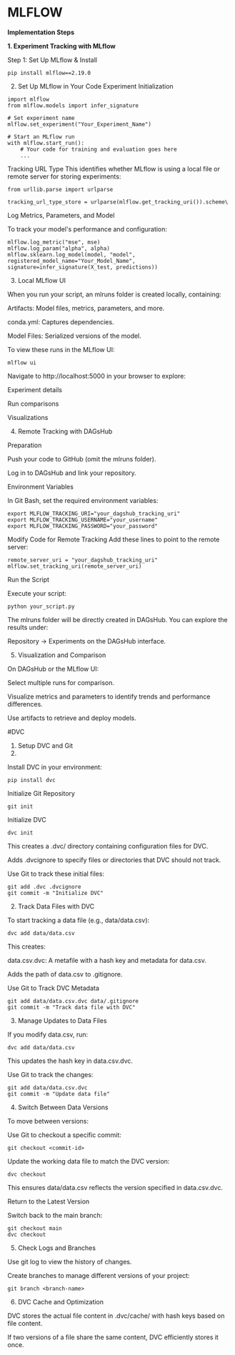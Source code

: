 # MLFLOW
**Implementation Steps**

**1. Experiment Tracking with MLflow**

Step 1: Set Up MLflow & Install

```
pip install mlflow==2.19.0
```
2. Set Up MLflow in Your Code
Experiment Initialization

```
import mlflow
from mlflow.models import infer_signature

# Set experiment name
mlflow.set_experiment("Your_Experiment_Name")

# Start an MLflow run
with mlflow.start_run():
    # Your code for training and evaluation goes here
    ...
```

Tracking URL Type
This identifies whether MLflow is using a local file or remote server for storing experiments:

```
from urllib.parse import urlparse

tracking_url_type_store = urlparse(mlflow.get_tracking_uri()).scheme\

```
Log Metrics, Parameters, and Model

To track your model's performance and configuration:
```
mlflow.log_metric("mse", mse)
mlflow.log_param("alpha", alpha)
mlflow.sklearn.log_model(model, "model", registered_model_name="Your_Model_Name", signature=infer_signature(X_test, predictions))
```
3. Local MLflow UI
   
When you run your script, an mlruns folder is created locally, containing:

Artifacts: Model files, metrics, parameters, and more.

conda.yml: Captures dependencies.

Model Files: Serialized versions of the model.

To view these runs in the MLflow UI:
```
mlflow ui
```
Navigate to http://localhost:5000 in your browser to explore:

Experiment details

Run comparisons

Visualizations

4. Remote Tracking with DAGsHub

Preparation

Push your code to GitHub (omit the mlruns folder).

Log in to DAGsHub and link your repository.

Environment Variables

In Git Bash, set the required environment variables:

```
export MLFLOW_TRACKING_URI="your_dagshub_tracking_uri"
export MLFLOW_TRACKING_USERNAME="your_username"
export MLFLOW_TRACKING_PASSWORD="your_password"
```
Modify Code for Remote Tracking
Add these lines to point to the remote server:
```
remote_server_uri = "your_dagshub_tracking_uri"
mlflow.set_tracking_uri(remote_server_uri)
```
Run the Script

Execute your script:
```
python your_script.py
```
The mlruns folder will be directly created in DAGsHub. You can explore the results under:

Repository → Experiments on the DAGsHub interface.

5. Visualization and Comparison

On DAGsHub or the MLflow UI:

Select multiple runs for comparison.

Visualize metrics and parameters to identify trends and performance differences.

Use artifacts to retrieve and deploy models.

#DVC

1. Setup DVC and Git
2. 
Install DVC in your environment:

```
pip install dvc
```
Initialize Git Repository

```
git init
```
Initialize DVC
```
dvc init
```
This creates a .dvc/ directory containing configuration files for DVC.

Adds .dvcignore to specify files or directories that DVC should not track.

Use Git to track these initial files:

```
git add .dvc .dvcignore
git commit -m "Initialize DVC"
```
2. Track Data Files with DVC

To start tracking a data file (e.g., data/data.csv):
```
dvc add data/data.csv
```
This creates:

data.csv.dvc: A metafile with a hash key and metadata for data.csv.

Adds the path of data.csv to .gitignore.

Use Git to Track DVC Metadata
```
git add data/data.csv.dvc data/.gitignore
git commit -m "Track data file with DVC"
```
3. Manage Updates to Data Files

If you modify data.csv, run:
```
dvc add data/data.csv
```
This updates the hash key in data.csv.dvc.

Use Git to track the changes:

```
git add data/data.csv.dvc
git commit -m "Update data file"
```

4. Switch Between Data Versions

To move between versions:

Use Git to checkout a specific commit:
```
git checkout <commit-id>
```

Update the working data file to match the DVC version:

```
dvc checkout
```

This ensures data/data.csv reflects the version specified in data.csv.dvc.

Return to the Latest Version

Switch back to the main branch:
```
git checkout main
dvc checkout
```

5. Check Logs and Branches

Use git log to view the history of changes.

Create branches to manage different versions of your project:

```
git branch <branch-name>
```

6. DVC Cache and Optimization

DVC stores the actual file content in .dvc/cache/ with hash keys based on file content.

If two versions of a file share the same content, DVC efficiently stores it once.











